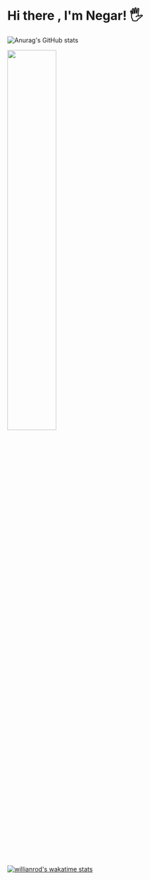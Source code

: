 # Hi there , I'm Negar! 🖐

![Anurag's GitHub stats](https://github-readme-stats-git-masterrstaa-rickstaa.vercel.app/api?username=ngrcode&show_icons=true&theme=radical)

<img src='https://github-readme-stats-git-masterrstaa-rickstaa.vercel.app/api/top-langs/?username=ngrcode&layout=compact' width='47%' >

[![willianrod's wakatime stats](https://github-readme-stats.vercel.app/api/wakatime?username=ngrcode)](https://github.com/anuraghazra/github-readme-stats)

